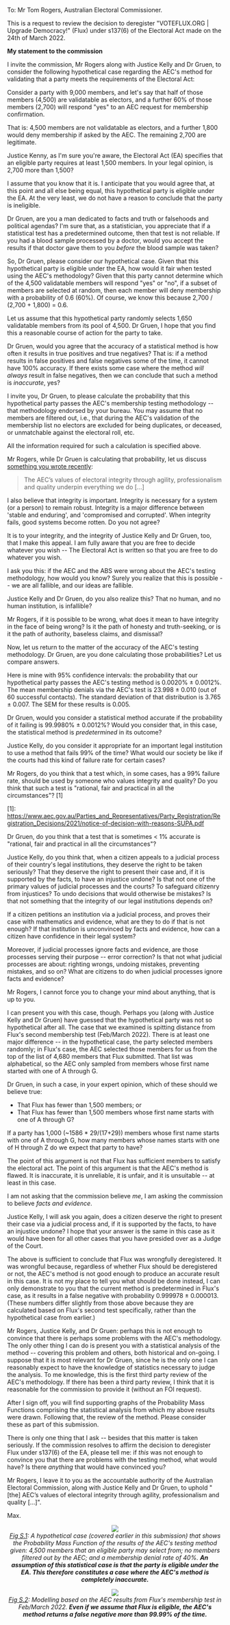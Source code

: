 To: Mr Tom Rogers, Australian Electoral Commissioner.

This is a request to review the decision to deregister "VOTEFLUX.ORG | Upgrade Democracy!" (Flux) under s137(6) of the Electoral Act made on the 24th of March 2022.

**My statement to the commission**

I invite the commission, Mr Rogers along with Justice Kelly and Dr Gruen, to consider the following hypothetical case regarding the AEC's method for validating that a party meets the requirements of the Electoral Act:

Consider a party with 9,000 members, and let's say that half of those members (4,500) are validatable as electors, and a further 60% of those members (2,700) will respond "yes" to an AEC request for membership confirmation.

That is: 4,500 members are not validatable as electors, and a further 1,800 would deny membership if asked by the AEC. The remaining 2,700 are legitimate.

Justice Kenny, as I'm sure you're aware, the Electoral Act (EA) specifies that an eligible party requires at least 1,500 members. In your legal opinion, is 2,700 more than 1,500?

I assume that you know that it is. I anticipate that you would agree that, at this point and all else being equal, this hypothetical party is eligible under the EA. At the very least, we do not have a reason to conclude that the party is ineligible.

Dr Gruen, are you a man dedicated to facts and truth or falsehoods and political agendas? I'm sure that, as a statistician, you appreciate that if a statistical test has a predetermined outcome, then that test is not reliable. If you had a blood sample processed by a doctor, would you accept the results if that doctor gave them to you *before* the blood sample was taken?

So, Dr Gruen, please consider our hypothetical case.
Given that this hypothetical party is eligible under the EA, how would it fair when tested using the AEC's methodology?
Given that this party cannot determine which of the 4,500 validatable members will respond "yes" or "no", if a subset of members are selected at random, then each member will deny membership with a probability of 0.6 (60%).
Of course, we know this because 2,700 / (2,700 + 1,800) = 0.6.

Let us assume that this hypothetical party randomly selects 1,650 validatable members from its pool of 4,500.
Dr Gruen, I hope that you find this a reasonable course of action for the party to take.

Dr Gruen, would you agree that the accuracy of a statistical method is how often it results in true positives and true negatives?
That is: if a method results in false positives and false negatives some of the time, it cannot have 100% accuracy.
If there exists some case where the method *will always* result in false negatives, then we can conclude that such a method is *inaccurate*, yes?

I invite you, Dr Gruen, to please calculate the probability that this hypothetical party passes the AEC's membership testing methodology -- that methodology endorsed by your bureau.
You may assume that no members are filtered out, i.e., that during the AEC's validation of the membership list no electors are excluded for being duplicates, or deceased, or unmatchable against the electoral roll, etc.

All the information required for such a calculation is specified above.

Mr Rogers, while Dr Gruen is calculating that probability, let us discuss [something you wrote recently](https://aec.gov.au/About_AEC/Publications/corporate-plan/index.htm):

> The AEC’s values of electoral integrity through agility, professionalism and quality underpin everything we do [...]

I also believe that integrity is important.
Integrity is necessary for a system (or a person) to remain robust.
Integrity is a major difference between 'stable and enduring', and 'compromised and corrupted'.
When integrity fails, good systems become rotten.
Do you not agree?

It is to your integrity, and the integrity of Justice Kelly and Dr Gruen, too, that I make this appeal.
I am fully aware that you are free to decide whatever you wish -- The Electoral Act is written so that you are free to do whatever you wish.

I ask you this: if the AEC and the ABS were wrong about the AEC's testing methodology, how would you know?
Surely you realize that this is possible -- we are all fallible, and our ideas are fallible.

Justice Kelly and Dr Gruen, do you also realize this?
That no human, and no human institution, is infallible?

Mr Rogers, if it is possible to be wrong, what does it mean to have integrity in the face of being wrong?
Is it the path of honesty and truth-seeking, or is it the path of authority, baseless claims, and dismissal?

Now, let us return to the matter of the accuracy of the AEC's testing methodology.
Dr Gruen, are you done calculating those probabilities?
Let us compare answers.

Here is mine with 95% confidence intervals: the probability that our hypothetical party passes the AEC's testing method is 0.0020% ± 0.0012%.
The mean membership denials via the AEC's test is 23.998 ± 0.010 (out of 60 successful contacts).
The standard deviation of that distribution is 3.765 ± 0.007.
The SEM for these results is 0.005.

Dr Gruen, would you consider a statistical method accurate if the probability of it failing is 99.9980% ± 0.0012%?
Would you consider that, in this case, the statistical method is *predetermined* in its outcome?

Justice Kelly, do you consider it appropriate for an important legal institution to use a method that fails 99% of the time?
What would our society be like if the courts had this kind of failure rate for certain cases?

Mr Rogers, do you think that a test which, in some cases, has a 99% failure rate, should be used by someone who values integrity and quality?
Do you think that such a test is "rational, fair and practical in all the circumstances"? [1]

<span></span>[1]: <https://www.aec.gov.au/Parties_and_Representatives/Party_Registration/Registration_Decisions/2021/notice-of-decision-with-reasons-SUPA.pdf>

Dr Gruen, do you think that a test that is sometimes &lt; 1% accurate is "rational, fair and practical in all the circumstances"?

Justice Kelly, do you think that, when a citizen appeals to a judicial process of their country's legal institutions, they deserve the right to be taken seriously?
That they deserve the right to present their case and, if it is supported by the facts, to have an injustice undone?
Is that not one of the primary values of judicial processes and the courts?
To safeguard citizenry from injustices?
To undo decisions that would otherwise be mistakes?
Is that not something that the integrity of our legal institutions depends on?

If a citizen petitions an institution via a judicial process, and proves their case with mathematics and evidence, what are they to do if that is not enough?
If that institution is unconvinced by facts and evidence, how can a citizen have confidence in their legal system?

Moreover, if judicial processes ignore facts and evidence, are those processes serving their purpose -- error correction?
Is that not what judicial processes are about: righting wrongs, undoing mistakes, preventing mistakes, and so on?
What are citizens to do when judicial processes ignore facts and evidence?

Mr Rogers, I cannot force you to change your mind about anything, that is up to you.

I can present you with this case, though.
Perhaps you (along with Justice Kelly and Dr Gruen) have guessed that the hypothetical party was not so hypothetical after all.
The case that we examined is spitting distance from Flux's second membership test (Feb/March 2022).
There is at least one major difference -- in the hypothetical case, the party selected members randomly; in Flux's case, the AEC selected those members for us from the top of the list of 4,680 members that Flux submitted.
That list was alphabetical, so the AEC only sampled from members whose first name started with one of A through G.

Dr Gruen, in such a case, in your expert opinion, which of these should we believe true:
* That Flux has fewer than 1,500 members; or
* That Flux has fewer than 1,500 members whose first name starts with one of A through G?

If a party has 1,000 (~1586 * 29/(17+29)) members whose first name starts with one of A through G, how many members whose names starts with one of H through Z do we expect that party to have?

The point of this argument is not that Flux has sufficient members to satisfy the electoral act.
The point of this argument is that the AEC's method is flawed.
It is inaccurate, it is unreliable, it is unfair, and it is unsuitable -- at least in this case.

<!-- Dr Gruen, what is the chance that a political party only has members whose names start with A-G?
If 63% (~29/(17+29)) of a population *sample* (n=1,586) meet some criterion, and that *sample* have first names starting with A-G only, then:
- Given that we have no reason to think that the population has an unusual distribution of first letters of first names, how big is the full population? (What is N?)
- Given that 63% of the sample (n=1,586) met some criterion, what is your estimate of the size of the subset of N which meets that criterion? -->

I am not asking that the commission believe *me*, I am asking the commission to believe *facts and evidence*.

Justice Kelly, I will ask you again, does a citizen deserve the right to present their case via a judicial process and, if it is supported by the facts, to have an injustice undone?
I hope that your answer is the same in this case as it would have been for all other cases that you have presided over as a Judge of the Court.

The above is sufficient to conclude that Flux was wrongfully deregistered.
It was wrongful because, regardless of whether Flux should be deregistered or not, the AEC's method is not good enough to produce an accurate result in this case.
It is not my place to tell you what should be done instead, I can only demonstrate to you that the current method is predetermined in Flux's case, as it results in a false negative with probability 0.999978 ± 0.000013.
(These numbers differ slightly from those above because they are calculated based on Flux's second test specifically, rather than the hypothetical case from earlier.)

Mr Rogers, Justice Kelly, and Dr Gruen: perhaps this is not enough to convince that there is perhaps some problems with the AEC's methodology.
The only other thing I can do is present you with a statistical analysis of the method -- covering this problem and others, both historical and on-going.
I suppose that it is most relevant for Dr Gruen, since he is the only one I can reasonably expect to have the knowledge of statistics necessary to judge the analysis.
To me knowledge, this is the first third party review of the AEC's methodology.
If there has been a third party review, I think that it is reasonable for the commission to provide it (without an FOI request).

After I sign off, you will find supporting graphs of the Probability Mass Functions comprising the statistical analysis from which my above results were drawn.
Following that, the review of the method.
Please consider these as part of this submission.

There is only one thing that I ask -- besides that this matter is taken seriously.
If the commission resolves to affirm the decision to deregister Flux under s137(6) of the EA, please tell me: if *this* was not enough to convince you that there are problems with the testing method, what would have?
Is there *anything* that would have convinced you?

Mr Rogers, I leave it to you as the accountable authority of the Australian Electoral Commission, along with Justice Kelly and Dr Gruen, to uphold "[the] AEC’s values of electoral integrity through agility, professionalism and quality [...]".

Max.


<p align="center">
    <img src="https://xertrov.github.io/aec-membership-test-simulator/png/aec-test-sim-FARCE-N500000-m4500-f1800-s1650-r0-hypothetical-example-for-dr-gruen-and-the-commission.png" />
    <br>
    <em>
        <a href="https://xertrov.github.io/aec-membership-test-simulator/png/aec-test-sim-FARCE-N500000-m4500-f1800-s1650-r0-hypothetical-example-for-dr-gruen-and-the-commission.png">Fig S.1</a>: A hypothetical case (covered earlier in this submission) that shows the Probability Mass Function of the results of the AEC's testing method given: 4,500 members that an eligible party may select from; no members filtered out by the AEC; and a membership denial rate of 40%. <strong>An assumption of this statistical case is that the party is eligible under the EA. This therefore constitutes a case where the AEC's method is completely inaccurate.</strong></em>
</p>

<p align="center">
    <img src="https://xertrov.github.io/aec-membership-test-simulator/png/aec-test-sim-FARCE-N500000-m4680-f1730-s1650-r64-flux-second-test,-2022-03.png" />
    <br>
    <em>
        <a href="https://xertrov.github.io/aec-membership-test-simulator/png/aec-test-sim-FARCE-N500000-m4680-f1730-s1650-r64-flux-second-test,-2022-03.png">Fig S.2</a>: Modelling based on the AEC results from Flux's membership test in Feb/March 2022. <strong>Even if we assume that Flux is eligible, the AEC's method returns a false negative more than 99.99% of the time.</strong></em>
</p>

